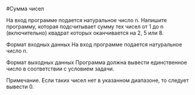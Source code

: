 #Сумма чисел

На вход программе подается натуральное число n. Напишите программу, которая подсчитывает сумму тех чисел 
от 1 до n (включительно) квадрат которых оканчивается на 2, 5 или 8.

Формат входных данных
На вход программе подается натуральное число n.

Формат выходных данных
Программа должна вывести единственное число в соответствии с условием задачи.

Примечание. Если таких чисел нет в указанном диапазоне, то следует вывести 0.